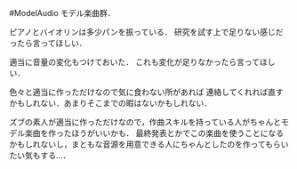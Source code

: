 #ModelAudio
モデル楽曲群．

ピアノとバイオリンは多少パンを振っている．
研究を試す上で足りない感じだったら言ってほしい．

適当に音量の変化もつけておいた．
これも変化が足りなかったら言ってほしい．

色々と適当に作っただけなので気に食わない所があれば
連絡してくれれば直すかもしれない．あまりそこまでの暇はないかもしれない．

ズブの素人が適当に作っただけなので，作曲スキルを持っている人がちゃんとモデル楽曲を作ったほうがいいかも．
最終発表とかでこの楽曲を使うことになるかもしれないし，まともな音源を用意できる人にちゃんとしたのを作ってもらいたい気もする…．
